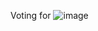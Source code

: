 Voting for
![image](https://github.com/plewtdas/IBC/assets/108628842/cfbd5423-711c-41c1-8616-10001267dcc2)
